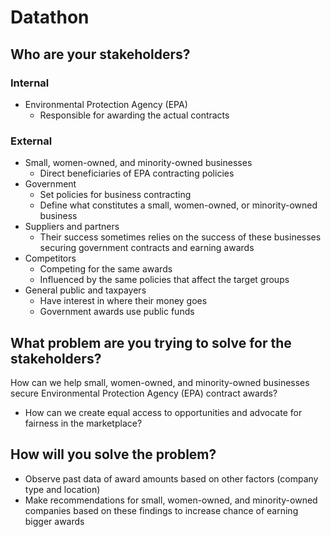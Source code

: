 # Datathon

## Who are your stakeholders?
### Internal
- Environmental Protection Agency (EPA)
  - Responsible for awarding the actual contracts
### External
- Small, women-owned, and minority-owned businesses
  - Direct beneficiaries of EPA contracting policies
- Government
  - Set policies for business contracting
  - Define what constitutes a small, women-owned, or minority-owned business
- Suppliers and partners
  - Their success sometimes relies on the success of these businesses securing government contracts and earning awards
- Competitors
  - Competing for the same awards
  - Influenced by the same policies that affect the target groups
- General public and taxpayers
  - Have interest in where their money goes
  - Government awards use public funds

## What problem are you trying to solve for the stakeholders?
How can we help small, women-owned, and minority-owned businesses secure Environmental Protection Agency (EPA) contract awards?
- How can we create equal access to opportunities and advocate for fairness in the marketplace?

## How will you solve the problem? 
- Observe past data of award amounts based on other factors (company type and location)
- Make recommendations for small, women-owned, and minority-owned companies based on these findings to increase chance of earning bigger awards
